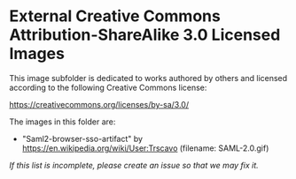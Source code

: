 External Creative Commons Attribution-ShareAlike 3.0 Licensed Images
============================================================

This image subfolder is dedicated to works authored by others and licensed according to the following Creative Commons license:

https://creativecommons.org/licenses/by-sa/3.0/

The images in this folder are:

- "Saml2-browser-sso-artifact" by https://en.wikipedia.org/wiki/User:Trscavo (filename: SAML-2.0.gif)

_If this list is incomplete, please create an issue so that we may fix it._
